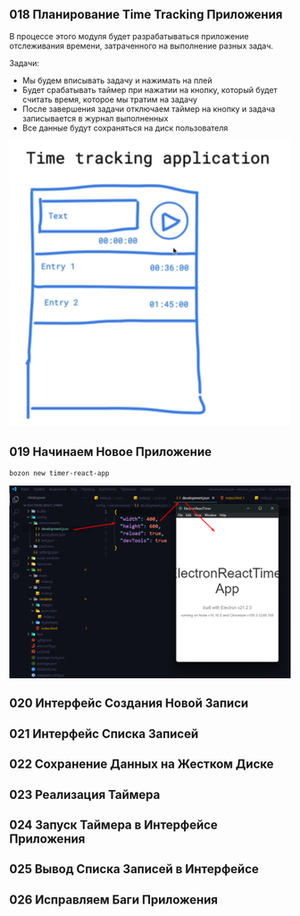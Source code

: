 
## 018 Планирование Time Tracking Приложения

В процессе этого модуля будет разрабатываться приложение отслеживания времени, затраченного на выполнение разных задач.

Задачи:
- Мы будем вписывать задачу и нажимать на плей
- Будет срабатывать таймер при нажатии на кнопку, который будет считать время, которое мы тратим на задачу
- После завершения задачи отключаем таймер на кнопку и задача записывается в журнал выполненных
- Все данные будут сохраняться на диск пользователя

![](_png/Pasted%20image%2020221114202410.png)

## 019 Начинаем Новое Приложение



```bash
bozon new timer-react-app
```



![](_png/Pasted%20image%2020221115180258.png)










## 020 Интерфейс Создания Новой Записи



## 021 Интерфейс Списка Записей



## 022 Сохранение Данных на Жестком Диске



## 023 Реализация Таймера



## 024 Запуск Таймера в Интерфейсе Приложения



## 025 Вывод Списка Записей в Интерфейсе



## 026 Исправляем Баги Приложения










